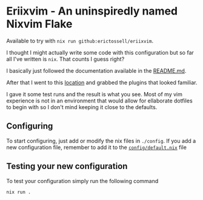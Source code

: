 # Eriixvim - An uninspiredly named Nixvim Flake

Available to try with `nix run github:erictossell/eriixvim`.

I thought I might actually write some code with this configuration but so far all I've written is `nix`. That counts I guess right?

I basically just followed the documentation available in the [README.md](https://github.com/nix-community/nixvim). 

After that I went to this [location](https://nix-community.github.io/nixvim/) and grabbed the plugins that looked familiar.

I gave it some test runs and the result is what you see. Most of my vim experience is not in an environment that would allow for ellaborate dotfiles to begin with so I don't mind keeping it close to the defaults. 

## Configuring

To start configuring, just add or modify the nix files in `./config`.
If you add a new configuration file, remember to add it to the
    [`config/default.nix`](./config/default.nix) file

## Testing your new configuration

To test your configuration simply run the following command

```
nix run .
```
